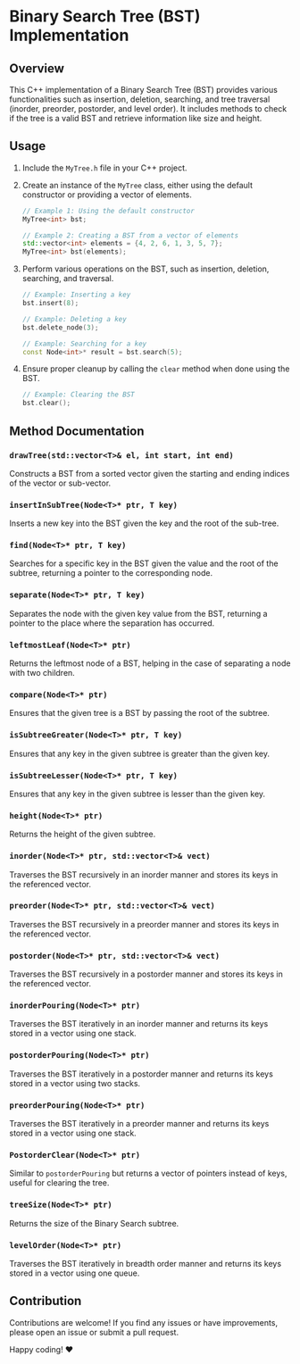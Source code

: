 # Binary Search Tree (BST) Implementation

## Overview

This C++ implementation of a Binary Search Tree (BST) provides various functionalities such as insertion, deletion, searching, and tree traversal (inorder, preorder, postorder, and level order). It includes methods to check if the tree is a valid BST and retrieve information like size and height.

## Usage

1. Include the `MyTree.h` file in your C++ project.

2. Create an instance of the `MyTree` class, either using the default constructor or providing a vector of elements.

    ```cpp
    // Example 1: Using the default constructor
    MyTree<int> bst;

    // Example 2: Creating a BST from a vector of elements
    std::vector<int> elements = {4, 2, 6, 1, 3, 5, 7};
    MyTree<int> bst(elements);
    ```

3. Perform various operations on the BST, such as insertion, deletion, searching, and traversal.

    ```cpp
    // Example: Inserting a key
    bst.insert(8);

    // Example: Deleting a key
    bst.delete_node(3);

    // Example: Searching for a key
    const Node<int>* result = bst.search(5);
    ```

4. Ensure proper cleanup by calling the `clear` method when done using the BST.

    ```cpp
    // Example: Clearing the BST
    bst.clear();
    ```

## Method Documentation

### `drawTree(std::vector<T>& el, int start, int end)`

Constructs a BST from a sorted vector given the starting and ending indices of the vector or sub-vector.

### `insertInSubTree(Node<T>* ptr, T key)`

Inserts a new key into the BST given the key and the root of the sub-tree.

### `find(Node<T>* ptr, T key)`

Searches for a specific key in the BST given the value and the root of the subtree, returning a pointer to the corresponding node.

### `separate(Node<T>* ptr, T key)`

Separates the node with the given key value from the BST, returning a pointer to the place where the separation has occurred.

### `leftmostLeaf(Node<T>* ptr)`

Returns the leftmost node of a BST, helping in the case of separating a node with two children.

### `compare(Node<T>* ptr)`

Ensures that the given tree is a BST by passing the root of the subtree.

### `isSubtreeGreater(Node<T>* ptr, T key)`

Ensures that any key in the given subtree is greater than the given key.

### `isSubtreeLesser(Node<T>* ptr, T key)`

Ensures that any key in the given subtree is lesser than the given key.

### `height(Node<T>* ptr)`

Returns the height of the given subtree.

### `inorder(Node<T>* ptr, std::vector<T>& vect)`

Traverses the BST recursively in an inorder manner and stores its keys in the referenced vector.

### `preorder(Node<T>* ptr, std::vector<T>& vect)`

Traverses the BST recursively in a preorder manner and stores its keys in the referenced vector.

### `postorder(Node<T>* ptr, std::vector<T>& vect)`

Traverses the BST recursively in a postorder manner and stores its keys in the referenced vector.

### `inorderPouring(Node<T>* ptr)`

Traverses the BST iteratively in an inorder manner and returns its keys stored in a vector using one stack.

### `postorderPouring(Node<T>* ptr)`

Traverses the BST iteratively in a postorder manner and returns its keys stored in a vector using two stacks.

### `preorderPouring(Node<T>* ptr)`

Traverses the BST iteratively in a preorder manner and returns its keys stored in a vector using one stack.

### `PostorderClear(Node<T>* ptr)`

Similar to `postorderPouring` but returns a vector of pointers instead of keys, useful for clearing the tree.

### `treeSize(Node<T>* ptr)`

Returns the size of the Binary Search subtree.

### `levelOrder(Node<T>* ptr)`

Traverses the BST iteratively in breadth order manner and returns its keys stored in a vector using one queue.

## Contribution

Contributions are welcome! If you find any issues or have improvements, please open an issue or submit a pull request.

Happy coding! ❤️
